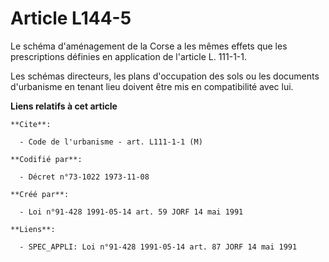 # Article L144-5

Le schéma d'aménagement de la Corse a les mêmes effets que les prescriptions définies en application de l'article L. 111-1-1.

Les schémas directeurs, les plans d'occupation des sols ou les documents d'urbanisme en tenant lieu doivent être mis en
compatibilité avec lui.

**Liens relatifs à cet article**

	**Cite**:

	  - Code de l'urbanisme - art. L111-1-1 (M)

	**Codifié par**:

	  - Décret n°73-1022 1973-11-08

	**Créé par**:

	  - Loi n°91-428 1991-05-14 art. 59 JORF 14 mai 1991

	**Liens**:

	  - SPEC_APPLI: Loi n°91-428 1991-05-14 art. 87 JORF 14 mai 1991
